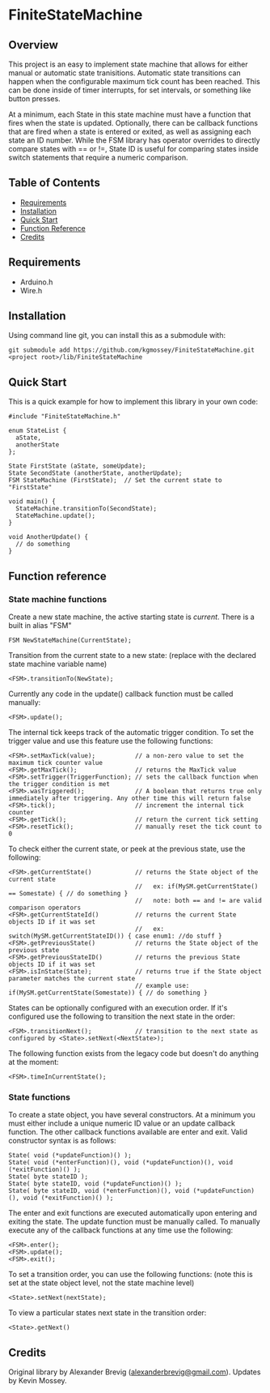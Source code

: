 # FiniteStateMachine
## Overview
This project is an easy to implement state machine that allows for either manual or automatic state tranisitions. Automatic state transitions can happen when the configurable maximum tick count has been reached. This can be done inside of timer interrupts, for set intervals, or something like button presses.

At a minimum, each State in this state machine must have a function that fires when the state is updated. Optionally, there can be callback functions that are fired when a state is entered or exited, as well as assigning each state an ID number. While the FSM library has operator overrides to directly compare states with == or !=, State ID is useful for comparing states inside switch statements that require a numeric comparison.

## Table of Contents 
- [Requirements](#Requirements)
- [Installation](#installation)
- [Quick Start](#Quick_Start)
- [Function Reference](#Function_Reference)
- [Credits](#Credits)

## Requirements
- Arduino.h
- Wire.h 

## Installation
Using command line git, you can install this as a submodule with:

    git submodule add https://github.com/kgmossey/FiniteStateMachine.git <project root>/lib/FiniteStateMachine
    
## Quick Start
This is a quick example for how to implement this library in your own code:
```
#include "FiniteStateMachine.h"

enum StateList {
  aState,
  anotherState
};

State FirstState (aState, someUpdate);
State SecondState (anotherState, anotherUpdate);
FSM StateMachine (FirstState);  // Set the current state to "FirstState"

void main() {
  StateMachine.transitionTo(SecondState);
  StateMachine.update();
}

void AnotherUpdate() {
  // do something
}
```
## Function reference
### State machine functions
Create a new state machine, the active starting state is *current*. There is a built in alias "FSM"

    FSM NewStateMachine(CurrentState);
  
Transition from the current state to a new state: (replace <FSM> with the declared state machine variable name)

    <FSM>.transitionTo(NewState);

Currently any code in the update() callback function must be called manually:

    <FSM>.update();

The internal tick keeps track of the automatic trigger condition. To set the trigger value and use this feature use the following functions:

    <FSM>.setMaxTick(value);           // a non-zero value to set the maximum tick counter value
    <FSM>.getMaxTick();                // returns the MaxTick value
    <FSM>.setTrigger(TriggerFunction); // sets the callback function when the trigger condition is met
    <FSM>.wasTriggered();              // A boolean that returns true only immediately after triggering. Any other time this will return false
    <FSM>.tick();                      // increment the internal tick counter
    <FSM>.getTick();                   // return the current tick setting
    <FSM>.resetTick();                 // manually reset the tick count to 0

To check either the current state, or peek at the previous state, use the following:

    <FSM>.getCurrentState()            // returns the State object of the current state
                                       //   ex: if(MySM.getCurrentState() == Somestate) { // do something }
                                       //   note: both == and != are valid comparison operators
    <FSM>.getCurrentStateId()          // returns the current State objects ID if it was set
                                       //   ex: switch(MySM.getCurrentStateID()) { case enum1: //do stuff }
    <FSM>.getPreviousState()           // returns the State object of the previous state
    <FSM>.getPreviousStateID()         // returns the previous State objects ID if it was set
    <FSM>.isInState(State);            // returns true if the State object parameter matches the current state
                                       // example use: if(MySM.getCurrentState(Somestate)) { // do something }

States can be optionally configured with an execution order. If it's configured use the following to transition the next state in the order:

    <FSM>.transitionNext();            // transition to the next state as configured by <State>.setNext(<NextState>);

The following function exists from the legacy code but doesn't do anything at the moment:

    <FSM>.timeInCurrentState();

### State functions
To create a state object, you have several constructors. At a minimum you must either include a unique numeric ID value or an update callback function. The other callback functions available are enter and exit. Valid constructor syntax is as follows:

    State( void (*updateFunction)() );
    State( void (*enterFunction)(), void (*updateFunction)(), void (*exitFunction)() );
    State( byte stateID );
    State( byte stateID, void (*updateFunction)() );
    State( byte stateID, void (*enterFunction)(), void (*updateFunction)(), void (*exitFunction)() );

The enter and exit functions are executed automatically upon entering and exiting the state. The update function must be manually called. To manually execute any of the callback functions at any time use the following:

    <FSM>.enter();
    <FSM>.update();
    <FSM>.exit();

To set a transition order, you can use the following functions: (note this is set at the state object level, not the state machine level)

    <State>.setNext(nextState);

To view a particular states next state in the transition order:

    <State>.getNext()

## Credits
Original library by Alexander Brevig (alexanderbrevig@gmail.com). Updates by Kevin Mossey.
